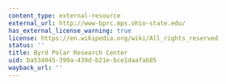 ```yaml
---
content_type: external-resource
external_url: http://www-bprc.mps.ohio-state.edu/
has_external_license_warning: true
license: https://en.wikipedia.org/wiki/All_rights_reserved
status: ''
title: Byrd Polar Research Center
uid: ba534945-399a-439d-b21e-bce1daafab85
wayback_url: ''
---
```

